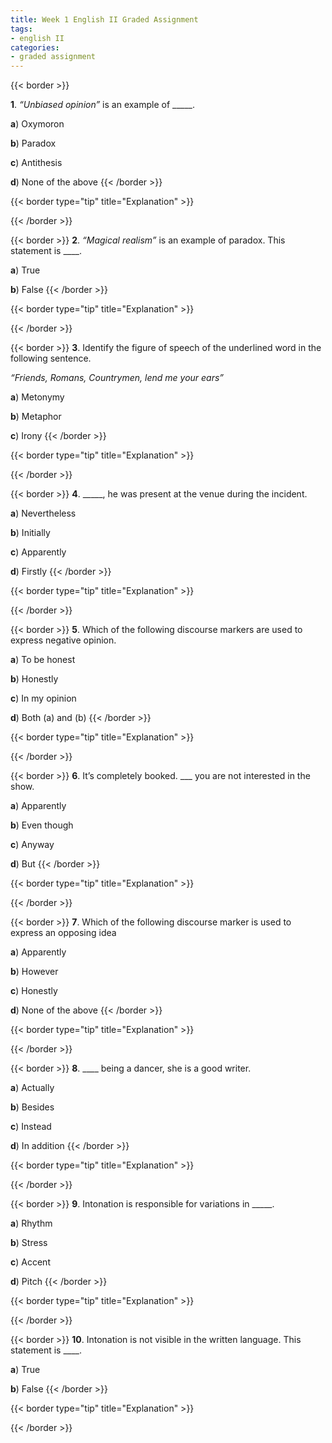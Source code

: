 ```yaml
---
title: Week 1 English II Graded Assignment
tags: 
- english II
categories:
- graded assignment
---
```


{{< border >}}

**1**. *“Unbiased opinion”* is an example of _____.

**a**) Oxymoron

**b**) Paradox

**c**) Antithesis

**d**) None of the above
{{< /border >}}

{{< border type="tip" title="Explanation" >}}

{{< /border >}}


{{< border >}}
**2**. *“Magical realism”* is an example of paradox. This statement is ____.

**a**) True

**b**) False
{{< /border >}}

{{< border type="tip" title="Explanation" >}}

{{< /border >}}


{{< border >}}
**3**.  Identify the figure of speech of the underlined word in the following sentence.

*“Friends, Romans, Countrymen, lend me your ears”*

**a**) Metonymy

**b**) Metaphor

**c**) Irony
{{< /border >}}

{{< border type="tip" title="Explanation" >}}

{{< /border >}}


{{< border >}}
**4**. _____, he was present at the venue during the incident.

**a**) Nevertheless

**b**) Initially

**c**) Apparently

**d**) Firstly
{{< /border >}}

{{< border type="tip" title="Explanation" >}}

{{< /border >}}


{{< border >}}
**5**. Which of the following discourse markers are used to express negative opinion.

**a**) To be honest

**b**) Honestly

**c**) In my opinion

**d**) Both (a) and (b)
{{< /border >}}

{{< border type="tip" title="Explanation" >}}

{{< /border >}}


{{< border >}}
**6**. It’s completely booked. ___ you are not interested in the show.

**a**) Apparently

**b**) Even though

**c**) Anyway

**d**) But
{{< /border >}}

{{< border type="tip" title="Explanation" >}}

{{< /border >}}


{{< border >}}
**7**. Which of the following discourse marker is used to express an opposing idea

**a**) Apparently

**b**) However

**c**) Honestly

**d**) None of the above
{{< /border >}}

{{< border type="tip" title="Explanation" >}}

{{< /border >}}


{{< border >}}
**8**. ____ being a dancer, she is a good writer.

**a**) Actually

**b**) Besides

**c**) Instead

**d**) In addition
{{< /border >}}

{{< border type="tip" title="Explanation" >}}

{{< /border >}}


{{< border >}}
**9**. Intonation is responsible for variations in _____.

**a**) Rhythm

**b**) Stress

**c**) Accent

**d**) Pitch
{{< /border >}}

{{< border type="tip" title="Explanation" >}}

{{< /border >}}


{{< border >}}
**10**. Intonation is not visible in the written language. This statement is ____.

**a**) True

**b**) False
{{< /border >}}

{{< border type="tip" title="Explanation" >}}

{{< /border >}}


